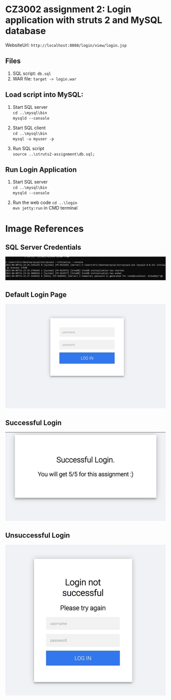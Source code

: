 # CZ3002 assignment 2: Login application with struts 2 and MySQL database

WebsiteUrl: `http://localhost:8080/login/view/login.jsp`

## Files 
1. SQL script: `db.sql`
2. WAR file: `target -> login.war`

## Load script into MySQL: 
1. Start SQL server <br>
`cd ..\mysql\bin` <br>
`mysqld --console`

2. Start SQL client <br>
`cd ..\mysql\bin` <br>
`mysql -u myuser -p`  <br>

3. Run SQL script <br>
`source ..\struts2-assignment\db.sql;`

## Run Login Application <br>
1. Start SQL server <br>
`cd ..\mysql\bin` <br>
`mysqld --console`

2. Run the web code
`cd ..\login`  <br>
`mvn jetty:run` in CMD terminal

# Image References

## SQL Server Credentials
[![](https://github.com/ericcleee/CZ3002-Assignment-Login/blob/master/img/SQL-credential.jpg)](https://github.com/ericcleee/CZ3002-Assignment-Login/blob/master/img/SQL-credential.jpg)


## Default Login Page
[![](https://github.com/ericcleee/CZ3002-Assignment-Login/blob/master/img/default-login.jpg)](https://github.com/ericcleee/CZ3002-Assignment-Login/blob/master/img/default-login.jpg)

## Successful Login
[![](
https://github.com/ericcleee/CZ3002-Assignment-Login/blob/master/img/successful-login.jpg)](
https://github.com/ericcleee/CZ3002-Assignment-Login/blob/master/img/successful-login.jpg)

## Unsuccessful Login
[![](
https://github.com/ericcleee/CZ3002-Assignment-Login/blob/master/img/unsuccessful-login.jpg)](
https://github.com/ericcleee/CZ3002-Assignment-Login/blob/master/img/unsuccessful-login.jpg)
